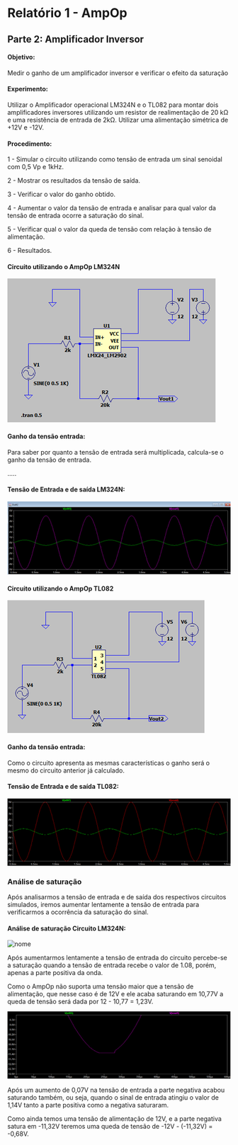 # Relatório 1 - AmpOp

## Parte 2: Amplificador Inversor

#### Objetivo:

Medir o ganho de um amplificador inversor e verificar o efeito da saturação

#### Experimento:

Utilizar o Amplificador operacional LM324N e o TL082 para montar dois amplificadores inversores utilizando um resistor de realimentação de 20 kΩ e uma resistência de entrada de 2kΩ.
Utilizar uma alimentação simétrica de +12V e -12V.

#### Procedimento:

1 - Simular o circuito utilizando como tensão de entrada um sinal senoidal com 0,5 Vp e 1kHz.

2 - Mostrar os resultados da tensão de saída.

3 - Verificar o valor do ganho obtido.

4 - Aumentar o valor da tensão de entrada e analisar para qual valor da tensão de entrada ocorre a saturação do sinal.

5 - Verificar qual o valor da queda de tensão com relação à tensão de alimentação.

6 - Resultados.

#### Circuito utilizando o AmpOp LM324N


![nome](/relatorio_eletronica_1/circuitolmparte2.png)

#### Ganho da tensão entrada:
Para saber por quanto a tensão de entrada será multiplicada, calcula-se o ganho da tensão de entrada.

.....

#### Tensão de Entrada e de saída LM324N:

![nome](/relatorio_eletronica_1/entradaesaidaparte2.png)


#### Circuito utilizando o AmpOp TL082

![nome](/relatorio_eletronica_1/TL082.png)

#### Ganho da tensão entrada:
Como o circuito apresenta as mesmas características o ganho será o mesmo do circuito anterior já calculado.

#### Tensão de Entrada e de saída TL082:

![nome](/relatorio_eletronica_1/entradaesaidatl082.png)

### Análise de saturação

Após analisarmos a tensão de entrada e de saída dos respectivos circuitos simulados, iremos aumentar lentamente a tensão de entrada para verificarmos a ocorrência da saturação do sinal.


#### Análise de saturação Circuito LM324N:

![nome](/relatorio_eletronica_1/saturaçaolm3241.png)

Após aumentarmos lentamente a tensão de entrada do circuito percebe-se a saturação quando a tensão de entrada recebe o valor de 1.08, porém, apenas a parte positiva da onda.

Como o AmpOp não suporta uma tensão maior que a tensão de alimentação, que nesse caso é de 12V e ele acaba saturando em 10,77V a queda de tensão será dada por 12 - 10,77 = 1,23V.

![nome](/relatorio_eletronica_1/saturacaaaaao.png)

Após um aumento de 0,07V na tensão de entrada a parte negativa acabou saturando também, ou seja, quando o sinal de entrada atingiu o valor de 1,14V tanto a parte positiva como a negativa saturaram.

Como ainda temos uma tensão de alimentação de 12V, e a parte negativa satura em -11,32V teremos uma queda de tensão de -12V - (-11,32V) = -0,68V.
